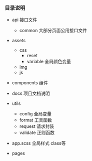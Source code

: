 ### 目录说明
- api 接口文件
  - common 大部分页面公用接口文件
- assets
  - css
    - reset
    - variable 全局颜色变量
  - img
  - js
 - components 组件
 - docs 项目文档说明
- utils
  - config 全局变量
  - format 工具函数
  - request 请求封装
  - validate 正则函数


- app.scss 全局样式 class等
- pages
